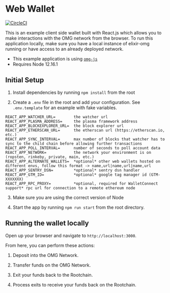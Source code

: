 # Web Wallet

[![CircleCI](https://circleci.com/gh/omgnetwork/web-wallet.svg?style=svg)](https://circleci.com/gh/omgnetwork/web-wallet)

This is an example client side wallet built with React.js which allows you to make interactions with the OMG network from the browser.
To run this application locally, make sure you have a local instance of elixir-omg running or have access to an already deployed network.

- This example application is using [`omg-js`](https://github.com/omgnetwork/omg-js)
- Requires Node 12.16.1

## Initial Setup

1. Install dependencies by running `npm install` from the root

2. Create a `.env` file in the root and add your configuration. See `.env.template` for an example with fake variables.

```env
REACT_APP_WATCHER_URL=        the watcher url
REACT_APP_PLASMA_ADDRESS=     the plasma framework address
REACT_APP_BLOCKEXPLORER_URL=  the block explorer url 
REACT_APP_ETHERSCAN_URL=      the etherscan url (https://etherscan.io, etc.)
REACT_APP_SYNC_INTERVAL=      max number of blocks that watcher has to sync to the child chain before allowing further transactions
REACT_APP_POLL_INTERVAL=      number of seconds to poll account data
REACT_APP_NETWORK=            the network your environment is on (ropsten, rinkeby, private, main, etc.)
REACT_APP_ALTERNATE_WALLETS=  *optional* other web wallets hosted on different envs, follow this format -> name,url|name,url|name,url
REACT_APP_SENTRY_DSN=         *optional* sentry dsn handler
REACT_APP_GTM_ID=             *optional* google tag manager id (GTM-XXXXXXX)
REACT_APP_RPC_PROXY=          *optional, required for WalletConnect support* rpc url for connection to a remote ethereum node
```

3. Make sure you are using the correct version of Node

4. Start the app by running `npm run start` from the root directory.

## Running the wallet locally

Open up your browser and navigate to `http://localhost:3000`. 

From here, you can perform these actions:

1. Deposit into the OMG Network.

2. Transfer funds on the OMG Network.

3. Exit your funds back to the Rootchain.

4. Process exits to receive your funds back on the Rootchain.
